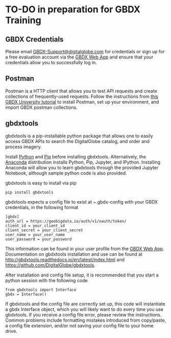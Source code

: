 # TO-DO in preparation for GBDX Training

## GBDX Credentials
Please email GBDX-Support@digitalglobe.com for credentials or sign up for a free evaluation account via the [GBDX Web App](https://gbdx.geobigdata.io/login) and ensure that your credentials allow you to successfully log in.

## Postman
Postman is a HTTP client that allows you to test API requests and create collections of frequently-used requests. Follow the instructions from [this GBDX University tutorial](http://gbdxdocs.digitalglobe.com/docs/postman-instructions-collections) to install Postman, set up your environment, and import GBDX postman collections.

## gbdxtools  

gbdxtools is a pip-installable python package that allows one to easily access GBDX APIs to search the DigitalGlobe catalog, and order and process imagery.

Install [Python](https://www.python.org/) and [Pip](https://pip.pypa.io/en/stable/installing/) before installing gbdxtools. Alternatively, the [Anaconda](https://jupyter.readthedocs.io/en/latest/install.html) distribution installs Python, Pip, Jupyter, and IPython. Installing Anaconda will allow you to learn gbdxtools through the provided Jupyter Notebook, although sample python code is also provided.

gbdxtools is easy to install via pip
  ```
  pip install gbdxtools
  ```

gbdxtools expects a config file to exist at ~.gbdx-config with your GBDX credentials, in the following format
  ```
  [gbdx]
  auth_url = https://geobigdata.io/auth/v1/oauth/token/
  client_id = your_client_id
  client_secret = your_client_secret
  user_name = your_user_name
  user_password = your_password
  ```

This information can be found in your user profile from the [GBDX Web App](https://gbdx.geobigdata.io/login). Documentation on gbdxtools installation and use can be found at http://gbdxtools.readthedocs.io/en/latest/index.html and https://github.com/DigitalGlobe/gbdxtools.

 After installation and config file setup, it is recommended that you start a python session with the following code
  ```
  from gbdxtools import Interface
  gbdx = Interface()
  ```
If gbdxtools and the config file are correctly set up, this code will instantiate a gbdx Interface object, which you will likely want to do every time you use gbdxtools. If you receive a config file error, please review the instructions. Common problems include formatting mistakes introduced from copy/paste, a config file extension, and/or not saving your config file to your home drive. 
